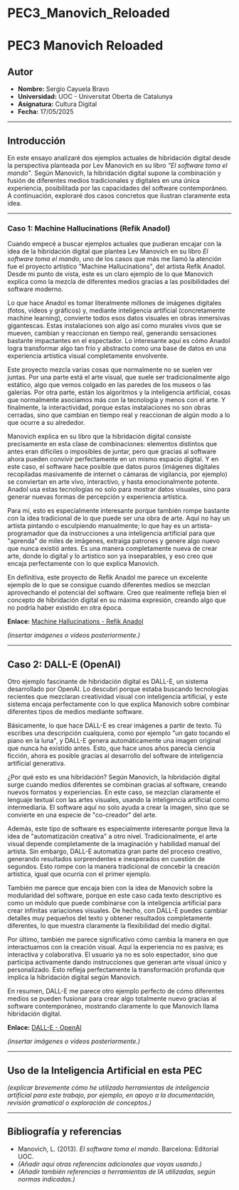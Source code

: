 # PEC3_Manovich_Reloaded

# PEC3 Manovich Reloaded

## Autor
- **Nombre:** Sergio Cayuela Bravo
- **Universidad:** UOC - Universitat Oberta de Catalunya
- **Asignatura:** Cultura Digital
- **Fecha:** 17/05/2025

---

## Introducción

En este ensayo analizaré dos ejemplos actuales de hibridación digital desde la perspectiva planteada por Lev Manovich en su libro *"El software toma el mando"*. Según Manovich, la hibridación digital supone la combinación y fusión de diferentes medios tradicionales y digitales en una única experiencia, posibilitada por las capacidades del software contemporáneo. A continuación, exploraré dos casos concretos que ilustran claramente esta idea.

---

### Caso 1: Machine Hallucinations (Refik Anadol)

Cuando empecé a buscar ejemplos actuales que pudieran encajar con la idea de la hibridación digital que plantea Lev Manovich en su libro *El software toma el mando*, uno de los casos que más me llamó la atención fue el proyecto artístico "Machine Hallucinations", del artista Refik Anadol. Desde mi punto de vista, este es un claro ejemplo de lo que Manovich explica como la mezcla de diferentes medios gracias a las posibilidades del software moderno.

Lo que hace Anadol es tomar literalmente millones de imágenes digitales (fotos, vídeos y gráficos) y, mediante inteligencia artificial (concretamente machine learning), convierte todos esos datos visuales en obras inmersivas gigantescas. Estas instalaciones son algo así como murales vivos que se mueven, cambian y reaccionan en tiempo real, generando sensaciones bastante impactantes en el espectador. Lo interesante aquí es cómo Anadol logra transformar algo tan frío y abstracto como una base de datos en una experiencia artística visual completamente envolvente.

Este proyecto mezcla varias cosas que normalmente no se suelen ver juntas. Por una parte está el arte visual, que suele ser tradicionalmente algo estático, algo que vemos colgado en las paredes de los museos o las galerías. Por otra parte, están los algoritmos y la inteligencia artificial, cosas que normalmente asociamos más con la tecnología y menos con el arte. Y finalmente, la interactividad, porque estas instalaciones no son obras cerradas, sino que cambian en tiempo real y reaccionan de algún modo a lo que ocurre a su alrededor.

Manovich explica en su libro que la hibridación digital consiste precisamente en esta clase de combinaciones: elementos distintos que antes eran difíciles o imposibles de juntar, pero que gracias al software ahora pueden convivir perfectamente en un mismo espacio digital. Y en este caso, el software hace posible que datos puros (imágenes digitales recopiladas masivamente de internet o cámaras de vigilancia, por ejemplo) se conviertan en arte vivo, interactivo, y hasta emocionalmente potente. Anadol usa estas tecnologías no solo para mostrar datos visuales, sino para generar nuevas formas de percepción y experiencia artística.

Para mí, esto es especialmente interesante porque también rompe bastante con la idea tradicional de lo que puede ser una obra de arte. Aquí no hay un artista pintando o esculpiendo manualmente; lo que hay es un artista-programador que da instrucciones a una inteligencia artificial para que "aprenda" de miles de imágenes, extraiga patrones y genere algo nuevo que nunca existió antes. Es una manera completamente nueva de crear arte, donde lo digital y lo artístico son ya inseparables, y eso creo que encaja perfectamente con lo que explica Manovich.

En definitiva, este proyecto de Refik Anadol me parece un excelente ejemplo de lo que se consigue cuando diferentes medios se mezclan aprovechando el potencial del software. Creo que realmente refleja bien el concepto de hibridación digital en su máxima expresión, creando algo que no podría haber existido en otra época.

**Enlace:** [Machine Hallucinations - Refik Anadol](https://refikanadol.com/works/machine-hallucinations/)

*(insertar imágenes o vídeos posteriormente.)*


---

## Caso 2: DALL-E (OpenAI)

Otro ejemplo fascinante de hibridación digital es DALL-E, un sistema desarrollado por OpenAI. Lo descubrí porque estaba buscando tecnologías recientes que mezclaran creatividad visual con inteligencia artificial, y este sistema encaja perfectamente con lo que explica Manovich sobre combinar diferentes tipos de medios mediante software.

Básicamente, lo que hace DALL-E es crear imágenes a partir de texto. Tú escribes una descripción cualquiera, como por ejemplo "un gato tocando el piano en la luna", y DALL-E genera automáticamente una imagen original que nunca ha existido antes. Esto, que hace unos años parecía ciencia ficción, ahora es posible gracias al desarrollo del software de inteligencia artificial generativa.

¿Por qué esto es una hibridación? Según Manovich, la hibridación digital surge cuando medios diferentes se combinan gracias al software, creando nuevos formatos y experiencias. En este caso, se mezclan claramente el lenguaje textual con las artes visuales, usando la inteligencia artificial como intermediaria. El software aquí no solo ayuda a crear la imagen, sino que se convierte en una especie de "co-creador" del arte.

Además, este tipo de software es especialmente interesante porque lleva la idea de "automatización creativa" a otro nivel. Tradicionalmente, el arte visual depende completamente de la imaginación y habilidad manual del artista. Sin embargo, DALL-E automatiza gran parte del proceso creativo, generando resultados sorprendentes e inesperados en cuestión de segundos. Esto rompe con la manera tradicional de concebir la creación artística, igual que ocurría con el primer ejemplo.

También me parece que encaja bien con la idea de Manovich sobre la modularidad del software, porque en este caso cada texto descriptivo es como un módulo que puede combinarse con la inteligencia artificial para crear infinitas variaciones visuales. De hecho, con DALL-E puedes cambiar detalles muy pequeños del texto y obtener resultados completamente diferentes, lo que muestra claramente la flexibilidad del medio digital.

Por último, también me parece significativo cómo cambia la manera en que interactuamos con la creación visual. Aquí la experiencia no es pasiva; es interactiva y colaborativa. El usuario ya no es solo espectador, sino que participa activamente dando instrucciones que generan arte visual único y personalizado. Esto refleja perfectamente la transformación profunda que implica la hibridación digital según Manovich.

En resumen, DALL-E me parece otro ejemplo perfecto de cómo diferentes medios se pueden fusionar para crear algo totalmente nuevo gracias al software contemporáneo, mostrando claramente lo que Manovich llama hibridación digital.

**Enlace:** [DALL-E - OpenAI](https://openai.com/dall-e)

*(insertar imágenes o vídeos posteriormente.)*

---

## Uso de la Inteligencia Artificial en esta PEC

*(explicar brevemente cómo he utilizado herramientas de inteligencia artificial para este trabajo, por ejemplo, en apoyo a la documentación, revisión gramatical o exploración de conceptos.)*

---

## Bibliografía y referencias

- Manovich, L. (2013). *El software toma el mando*. Barcelona: Editorial UOC.
- *(Añadir aquí otras referencias adicionales que vayas usando.)*
- *(Añadir también referencias a herramientas de IA utilizadas, según normas indicadas.)*
